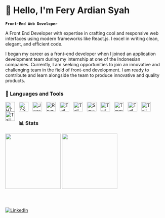 # 👋 Hello, I'm Fery Ardian Syah

**`Front-End Web Developer`**

A Front End Developer with expertise in crafting cool and responsive web interfaces using modern frameworks like React.js. I excel in writing clean, elegant, and efficient code.

I began my career as a front-end developer when I joined an application development team during my internship at one of the Indonesian companies. Currently, I am seeking opportunities to join an innovative and challenging team in the field of front-end development. I am ready to contribute and learn alongside the team to produce innovative and quality products.

### 🧰 Languages and Tools
<img align="left" alt="HTML" width="30px" style="padding-right:10px;" src="https://cdn.jsdelivr.net/gh/devicons/devicon/icons/html5/html5-plain.svg" />
<img align="left" alt="CSS" width="30px" style="padding-right:10px;" src="https://cdn.jsdelivr.net/gh/devicons/devicon/icons/css3/css3-plain.svg" />
<img align="left" alt="JavaScript" width="30px" style="padding-right:10px;" src="https://cdn.jsdelivr.net/gh/devicons/devicon/icons/javascript/javascript-plain.svg" />
<img align="left" alt="React" width="30px" style="padding-right:10px;" src="https://cdn.jsdelivr.net/gh/devicons/devicon/icons/react/react-original.svg" />
<img align="left" alt="Tailwind" width="30px" style="padding-right:10px;" src="https://cdn.jsdelivr.net/gh/devicons/devicon/icons/tailwindcss/tailwindcss-original.svg" />
<img align="left" alt="Tailwind" width="30px" style="padding-right:10px;" src="https://cdn.jsdelivr.net/gh/devicons/devicon/icons/bootstrap/bootstrap-original.svg" />
<img align="left" alt="Sass" width="30px" style="padding-right:10px;" src="https://cdn.jsdelivr.net/gh/devicons/devicon/icons/sass/sass-original.svg" />
<img align="left" alt="Tailwind" width="30px" style="padding-right:10px;" src="https://cdn.jsdelivr.net/gh/devicons/devicon/icons/nextjs/nextjs-original.svg" />
<img align="left" alt="TypeScript" width="30px" style="padding-right:10px;" src="https://cdn.jsdelivr.net/gh/devicons/devicon/icons/typescript/typescript-plain.svg" />
<img align="left" alt="Tailwind" width="30px" style="padding-right:10px;" src="https://cdn.jsdelivr.net/gh/devicons/devicon/icons/nodejs/nodejs-original.svg" />
<img align="left" alt="Tailwind" width="30px" style="padding-right:10px;" src="https://cdn.jsdelivr.net/gh/devicons/devicon/icons/mongodb/mongodb-original.svg" />
<img align="left" alt="Tailwind" width="30px" style="padding-right:10px;" src="https://cdn.jsdelivr.net/gh/devicons/devicon/icons/vscode/vscode-original.svg" />
<br />

#

### 📊 Stats

<div>
<img src="https://github-readme-stats.vercel.app/api/top-langs/?username=feryardsh&hide_border=true&cache_seconds=1800&theme=blueberry&langs_count=6&layout=compact&count_private=true" height="175em" />
<img src="https://github-readme-stats.vercel.app/api?username=feryardsh&hide_border=true&cache_seconds=1800&theme=blueberry&show_icons=true&count_private=true&include_all_commits=true" height="175em" />
</div>
<br />

#

[![LinkedIn](https://img.shields.io/badge/LinkedIn-%230077B5.svg?logo=linkedin&logoColor=white)](https://www.linkedin.com/in/fery-ardsh/)
